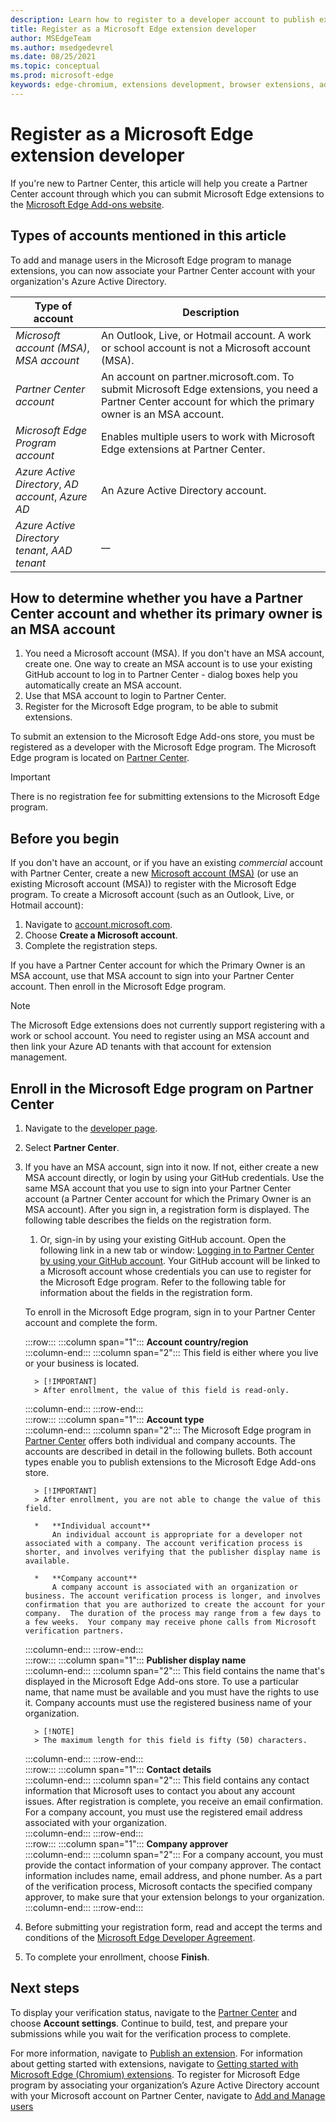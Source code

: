 ```yaml
---
description: Learn how to register to a developer account to publish extensions to Microsoft Edge Add-ons store
title: Register as a Microsoft Edge extension developer
author: MSEdgeTeam
ms.author: msedgedevrel
ms.date: 08/25/2021
ms.topic: conceptual
ms.prod: microsoft-edge
keywords: edge-chromium, extensions development, browser extensions, add-ons, partner center, developer
---
```

# Register as a Microsoft Edge extension developer  

If you're new to Partner Center, this article will help you create a Partner Center account <!-- and register as a Microsoft Edge extension developer --> through which you can submit Microsoft Edge extensions to the [Microsoft Edge Add-ons website](https://microsoftedge.microsoft.com/addons/Microsoft-Edge-Extensions-Home).


<!-- ====================================================================== -->
## Types of accounts mentioned in this article 

To add and manage users in the Microsoft Edge program to manage extensions, you can now associate your Partner Center account with your organization's Azure Active Directory.

| Type of account | Description |
|---|---|
| _Microsoft account (MSA)_, _MSA account_ | An Outlook, Live, or Hotmail account.  A work or school account is not a Microsoft account (MSA). |
| _Partner Center account_ | An account on partner.microsoft.com.  To submit Microsoft Edge extensions, you need a Partner Center account for which the primary owner is an MSA account. |
| _Microsoft Edge Program account_ | Enables multiple users to work with Microsoft Edge extensions at Partner Center. |
| _Azure Active Directory_, _AD account_, _Azure AD_ | An Azure Active Directory account. |
| _Azure Active Directory tenant_, _AAD tenant_ | __ |


<!-- ====================================================================== -->
## How to determine whether you have a Partner Center account and whether its primary owner is an MSA account

<!-- 'tenant' is needed in 2nd article, not 1st article. -->

1. You need a Microsoft account (MSA).  If you don't have an MSA account, create one.  One way to create an MSA account is to use your existing GitHub account to log in to Partner Center - dialog boxes help you automatically create an MSA account.
1. Use that MSA account to login to Partner Center.
1. Register for the Microsoft Edge program, to be able to submit extensions.

<!-- this article has a broader audience than aad-account.md -->

To submit an extension to the Microsoft Edge Add-ons store, you must be registered as a developer with the Microsoft Edge program.  The Microsoft Edge program is located on [Partner Center][MicrosoftPartnerCenter].  

> [!IMPORTANT]
> There is no registration fee for submitting extensions to the Microsoft Edge program.  


<!-- ====================================================================== -->
## Before you begin  

If you don't have an account, or if you have an existing _commercial_ account with Partner Center, create a new [Microsoft account (MSA)][WindowsCommunityEverythingAboutMicrosoftAccounts] (or use an existing Microsoft account (MSA)) to register with the Microsoft Edge program.  To create a Microsoft account (such as an Outlook, Live, or Hotmail account):

1. Navigate to [account.microsoft.com][MicrosoftAccount].  
1. Choose **Create a Microsoft account**.
1. Complete the registration steps.
    
If you have a Partner Center account for which the Primary Owner is an MSA account, use that MSA account to sign into your Partner Center account.  Then enroll in the Microsoft Edge program. 

> [!NOTE]
> The Microsoft Edge extensions does not currently support registering with a work or school account. You need to register using an MSA account and then link your Azure AD tenants with that account for extension management. 


<!-- ====================================================================== -->
## Enroll in the Microsoft Edge program on Partner Center  

1.  Navigate to the [developer page][MicrosoftPartnerCenter].
1.  Select **Partner Center**.  
1.  If you have an MSA account, sign into it now.  If not, either create a new MSA account directly, or login by using your GitHub credentials.  Use the same MSA account that you use to sign into your Partner Center account (a Partner Center account for which the Primary Owner is an MSA account).  After you sign in, a registration form is displayed. The following table describes the fields on the registration form.  
    1.  Or, sign-in by using your existing GitHub account.  Open the following link in a new tab or window: [Logging in to Partner Center by using your GitHub account](github.md).  Your GitHub account will be linked to a Microsoft account whose credentials you can use to register for the Microsoft Edge program.  Refer to the following table for information about the fields in the registration form.
    
    To enroll in the Microsoft Edge program, sign in to your Partner Center account and complete the form.  
    
    :::row:::
       :::column span="1":::
          **Account country/region**  
       :::column-end:::
       :::column span="2":::
          This field is either where you live or your business is located.  
          
          > [!IMPORTANT]
          > After enrollment, the value of this field is read-only.  
          
       :::column-end:::
    :::row-end:::  
    :::row:::
       :::column span="1":::
          **Account type**  
       :::column-end:::
       :::column span="2":::
          The Microsoft Edge program in [Partner Center][MicrosoftPartnerCenter] offers both individual and company accounts. The accounts are described in detail in the following bullets.  Both account types enable you to publish extensions to the Microsoft Edge Add-ons store.  
          
          > [!IMPORTANT]
          > After enrollment, you are not able to change the value of this field.  
          
          *   **Individual account**  
              An individual account is appropriate for a developer not associated with a company. The account verification process is shorter, and involves verifying that the publisher display name is available.  

          *   **Company account**  
              A company account is associated with an organization or business. The account verification process is longer, and involves confirmation that you are authorized to create the account for your company.  The duration of the process may range from a few days to a few weeks.  Your company may receive phone calls from Microsoft verification partners.
              
       :::column-end:::
    :::row-end:::  
    :::row:::
       :::column span="1":::
          **Publisher display name**  
       :::column-end:::
       :::column span="2":::
          This field contains the name that's displayed in the Microsoft Edge Add-ons store.  To use a particular name, that name must be available and you must have the rights to use it.  Company accounts must use the registered business name of your organization.  
          
          > [!NOTE]
          > The maximum length for this field is fifty (50) characters.  
          
       :::column-end:::
    :::row-end:::  
    :::row:::
       :::column span="1":::
          **Contact details**  
       :::column-end:::
       :::column span="2":::
          This field contains any contact information that Microsoft uses to contact you about any account issues. After registration is complete, you receive an email confirmation. For a company account, you must use the registered email address associated with your organization.  
       :::column-end:::
    :::row-end:::  
    :::row:::
       :::column span="1":::
          **Company approver**  
       :::column-end:::
       :::column span="2":::
          For a company account, you must provide the contact information of your company approver.  The contact information includes name, email address, and phone number.  As a part of the verification process, Microsoft contacts the specified company approver, to make sure that your extension belongs to your organization.  
       :::column-end:::
    :::row-end:::  
    
1.  Before submitting your registration form, read and accept the terms and conditions of the [Microsoft Edge Developer Agreement][MicrosoftAppDeveloperAgreement].  
1.  To complete your enrollment, choose **Finish**.  
    

<!-- ====================================================================== -->
## Next steps  

To display your verification status, navigate to the [Partner Center][MicrosoftPartnerCenter] and choose **Account settings**.  Continue to build, test, and prepare your submissions while you wait for the verification process to complete.

For more information, navigate to [Publish an extension][ExtensionsChromiumPublishExtension].  For information about getting started with extensions, navigate to [Getting started with Microsoft Edge (Chromium) extensions][ExtensionsChromiumGettingStartedIndex]. To register for Microsoft Edge program by associating your organization’s Azure Active Directory account with your Microsoft account on Partner Center, navigate to [Add and Manage users][AddandManageUsers]

<!-- links -->  

[AddandManageUsers]: ./aad-account.md "Add and Manage users | Microsoft Docs"

[ExtensionsChromiumGettingStartedIndex]: ../getting-started/index.md "Getting started with Microsoft Edge (Chromium) extensions | Microsoft Docs"  
[ExtensionsChromiumPublishExtension]:  ./publish-extension.md "Publish an extension | Microsoft Docs"  

[MicrosoftAppDeveloperAgreement]:  /legal/windows/agreements/app-developer-agreement "App Developer agreement | Microsoft Docs"  

[MicrosoftAccount]:  https://account.microsoft.com/account "Microsoft account"  

[MicrosoftPartnerCenter]:  https://partner.microsoft.com/dashboard/microsoftedge/public/login?ref=dd "Partner Center"  

[WindowsCommunityEverythingAboutMicrosoftAccounts]:  https://community.windows.com/stories/everything-you-need-to-know-about-microsoft-accounts "Everything you need to know about Microsoft accounts | Windows Community"  
